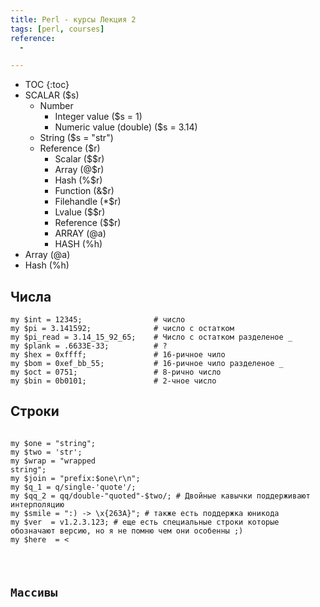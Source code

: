 ```yaml
---
title: Perl - курсы Лекция 2
tags: [perl, courses]
reference:
  -

---
```


* TOC 
{:toc}
* SCALAR ($s)
    * Number
        * Integer value ($s = 1)
        * Numeric value (double) ($s = 3.14)
    * String ($s = "str")
    * Reference ($r)
        * Scalar ($$r)
        * Array (@$r)
        * Hash (%$r)
        * Function (&$r)
        * Filehandle (*$r)
        * Lvalue ($$r)
        * Reference ($$r)
        * ARRAY (@a)
        * HASH (%h)
* Array (@a)
* Hash (%h)


## Числа 
<pre><code class="perl">my $int = 12345;                # число
my $pi = 3.141592;              # число с остатком
my $pi_read = 3.14_15_92_65;    # Число с остатком разделеное _
my $plank = .6633E-33;          # ?
my $hex = 0xffff;               # 16-ричное чило
my $bom = 0xef_bb_55;           # 16-ричное чило разделеное _
my $oct = 0751;                 # 8-рично число
my $bin = 0b0101;               # 2-чное число
</code></pre>

## Строки

<pre><code class="perl">
my $one = "string";
my $two = 'str';
my $wrap = "wrapped 
string";
my $join = "prefix:$one\r\n";
my $q_1 = q/single-'quote'/;
my $qq_2 = qq/double-"quoted"-$two/; # Двойные кавычки поддерживают интерполяцию
my $smile = ":) -> \x{263A}"; # также есть поддержка юникода
my $ver  = v1.2.3.123; # еще есть специальные строки которые обозначают версию, но я не помню чем они особенны ;)
my $here  = <<END;
Если текст большой
его можно записать в переменную
таким образом.
При этом сохраняться все переносы
END
</code></pre>

## Массивы

<pre><code class="perl">
</code></pre>